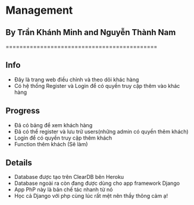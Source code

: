 # Management

## By Trần Khánh Minh and Nguyễn Thành Nam

============================================

## Info
- Đây là trang web điều chỉnh và theo dõi khác hàng 
- Có hệ thống Register và Login để có quyền truy cập thêm vào khác hàng


## Progress
- Đã có bảng để xem khách hàng
- Đã có thể register và lưu trữ users(những admin có quyền thêm khách)
- Login để có quyền truy cập thêm khách
- Function thêm khách (Sẽ làm)

## Details
- Database được tạo trên ClearDB bên Heroku
- Database ngoài ra còn đang được dùng cho app framework Django
- App PhP này là bản chế tác nhanh từ nó
- Học cả Django với php cùng lúc rất mệt nên thầy thông cảm ạ!

